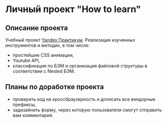 # Личный проект "How to learn"
## Описание проекта
Учебный проект [Yandex Практикум](https://praktikum.yandex.ru/web/ "Курс Веб-разработчик"). Реализация изученных инструментов и методик, в том числе:
* простейшие CSS анимации,
* Youtube API,
* классификация по БЭМ и организация файловой структуры в соответствии с Nested БЭМ.
## Планы по доработке проекта
* проверить код на кроссбраузерность и дописать все вендорные префиксы,
* задизайнить форму, через которую пользователи смогут отправить вам комментарий.

